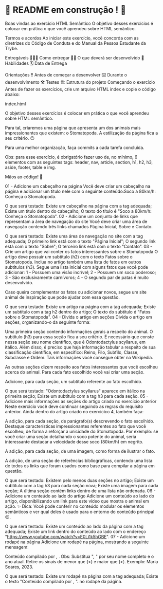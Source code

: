 # :construction: README em construção ! :construction:
Boas vindas ao exercício HTML Semântico
O objetivo desses exercícios é colocar em prática o que você aprendeu sobre HTML semântico.

Termos e acordos
Ao iniciar este exercício, você concorda com as diretrizes do Código de Conduta e do Manual da Pessoa Estudante da Trybe.

Entregáveis
🤷🏽‍♀️ Como entregar
👨‍💻 O que deverá ser desenvolvido
📝 Habilidades
🗓 Data de Entrega

Orientações
‼ Antes de começar a desenvolver
⌨️ Durante o desenvolvimento
🛠 Testes
🏗 Estrutura do projeto
Começando o exercício
Antes de fazer os exercícios, crie um arquivo HTML index e copie o código abaixo:

index.html

<!DOCTYPE html>
<html>
  <head>
    <meta charset="UTF-8" />
    <meta name="viewport" content="width=device-width" />
  </head>
  <body>
    <!--insira os elementos aqui-->
  </body>
</html>
O objetivo desses exercícios é colocar em prática o que você aprendeu sobre HTML semântico.

Para tal, criaremos uma página que apresenta um dos animais mais impressionantes que existem: o Stomatopoda. A estilização da página fica a seu critério. 😉

Para uma melhor organização, faça commits a cada tarefa concluída.

Obs: para esse exercício, é obrigatório fazer uso de, no mínimo, 6 elementos com as seguintes tags: header, nav, article, section, h1, h2, h3, aside, footer, table e img.

Mãos ao código! 💪

01 - Adicione um cabeçalho na página
Você deve criar um cabeçalho na página e adicionar um título nele com o seguinte conteúdo:Soco a 80km/h: Conheça o Stomatopoda.

O que será testado:
Existe um cabeçalho na página com a tag adequada;
Existe um título dentro do cabeçalho;
O texto do título é "Soco a 80km/h: Conheça o Stomatopoda".
02 - Adicione um conjunto de links que representam a área de navegação do site
Você deve criar uma área de navegação contendo três links chamados Página Inicial, Sobre e Contato.

O que será testado:
Existe uma área de navegação no site com a tag adequada;
O primeiro link está com o texto "Página Inicial";
O segundo link está com o texto "Sobre";
O terceiro link está com o texto "Contato".
03 - Crie um artigo que vai conter os fatos interessantes sobre o Stomatopoda
O artigo deve possuir um subtítulo (h2) com o texto Fatos sobre o Stomatopoda. Inclua no artigo também uma lista de fatos em outros subtítulos (h3). Segue uma lista inicial com alguns fatos que você pode adicionar:
1 - Possuem uma visão incrível;
2 - Possuem um soco poderoso;
3 - São exclusivamente carnívoros;
4 - O segundo par de patas é muito desenvolvido.


Caso queira complementar os fatos ou adicionar novos, segue um site animal de inspiração que pode ajudar com essa questão.

O que será testado:
Existe um artigo na página com a tag adequada;
Existe um subtítulo com a tag h2 dentro do artigo;
O texto do subtítulo é "Fatos sobre o Stomatopoda".
04 - Divida o artigo em seções
Divida o artigo em seções, organizando-o da seguinte forma:

Uma primeira seção contendo informações gerais a respeito do animal. O subtítulo (h3) para essa seção fica a seu critério. É necessário que conste nessa seção seu nome científico, que é Odontodactylus scyllarus, em itálico. Além disso, é preciso que haja informação tabular a respeito de sua classificação científica, em específico: Reino, Filo, Subfilo, Classe, Subclasse e Ordem. Tais informações você consegue obter na Wikipedia.

As outras seções dizem respeito aos fatos interessantes que você escolheu acerca do animal. Para cada fato escolhido você vai criar uma seção.

Adicione, para cada seção, um subtítulo referente ao fato escolhido.

O que será testado:
"Odontodactylus scyllarus" aparece em itálico na primeira seção;
Existe um subtítulo com a tag h3 para cada seção.
05 - Adicione mais informações as seções do artigo criado no exercício anterior
Neste exercicio você deve continuar seguindo as regras do requisito anterior. Ainda dentro do artigo criado no exercicíco 4, também faça:

A adição, para cada seção, de parágrafo(s) descrevendo o fato escolhido. Destaque características impressionantes referentes ao fato que você escolheu, de forma a reforçar a unicidade do Stomatopoda. Por exemplo: se você criar uma seção detalhando o soco potente do animal, seria interessante destacar a velocidade desse soco (80km/h) em negrito.

A adição, para cada seção, de uma imagem, como forma de ilustrar o fato.

A adição, de uma seção de referências bibliográficas, contendo uma lista de todos os links que foram usados como base para compilar a página em questão.

O que será testado:
Existem pelo menos duas seções no artigo;
Existe um subtítulo com a tag h3 para cada seção nova;
Existe uma imagem para cada seção;
A última seção contém links dentro de uma lista não ordenada.
06 - Adicione um conteúdo ao lado do artigo
Adicione um conteúdo ao lado do artigo, disponibilizando um link para este vídeo que mostra o animal em ação.
✨ Dica: Você pode conferir no conteúdo modular os elementos semânticos e ver qual deles é usado para o entorno do conteúdo principal 😉.

O que será testado:
Existe um conteúdo ao lado da página com a tag adequada;
Existe um link dentro do conteúdo ao lado com o endereço "https://www.youtube.com/watch?v=E0Li1k5hGBE".
07 - Adicione um rodapé na página
Adicione um rodapé na página, mostrando a seguinte mensagem:

Conteúdo compilado por <insira seu nome completo>, <ano atual>.
Obs: Substitua ", " por seu nome completo e o ano atual. Retire os sinais de menor que (<) e maior que (>). Exemplo: Maria Soares, 2023.

O que será testado:
Existe um rodapé na página com a tag adequada;
Existe o texto "Conteúdo compilado por <insere seu nome>, <ano atual>". no rodapé da página.
